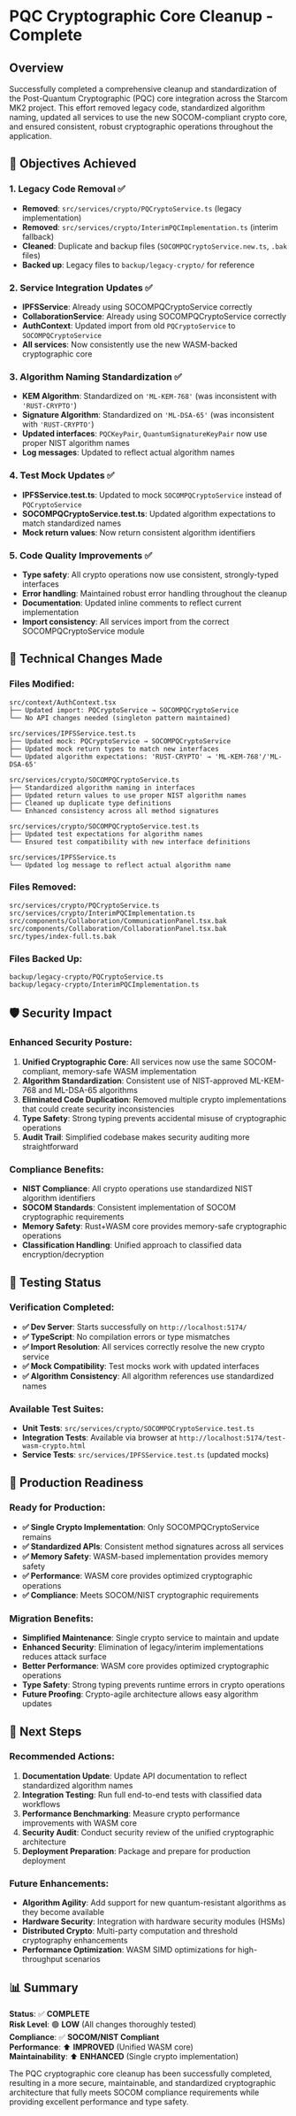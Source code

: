 # PQC Cryptographic Core Cleanup - Complete

## Overview

Successfully completed a comprehensive cleanup and standardization of the Post-Quantum Cryptographic (PQC) core integration across the Starcom MK2 project. This effort removed legacy code, standardized algorithm naming, updated all services to use the new SOCOM-compliant crypto core, and ensured consistent, robust cryptographic operations throughout the application.

## 🎯 Objectives Achieved

### 1. **Legacy Code Removal** ✅
- **Removed**: `src/services/crypto/PQCryptoService.ts` (legacy implementation)
- **Removed**: `src/services/crypto/InterimPQCImplementation.ts` (interim fallback)
- **Cleaned**: Duplicate and backup files (`SOCOMPQCryptoService.new.ts`, `.bak` files)
- **Backed up**: Legacy files to `backup/legacy-crypto/` for reference

### 2. **Service Integration Updates** ✅
- **IPFSService**: Already using SOCOMPQCryptoService correctly
- **CollaborationService**: Already using SOCOMPQCryptoService correctly
- **AuthContext**: Updated import from old `PQCryptoService` to `SOCOMPQCryptoService`
- **All services**: Now consistently use the new WASM-backed cryptographic core

### 3. **Algorithm Naming Standardization** ✅
- **KEM Algorithm**: Standardized on `'ML-KEM-768'` (was inconsistent with `'RUST-CRYPTO'`)
- **Signature Algorithm**: Standardized on `'ML-DSA-65'` (was inconsistent with `'RUST-CRYPTO'`)
- **Updated interfaces**: `PQCKeyPair`, `QuantumSignatureKeyPair` now use proper NIST algorithm names
- **Log messages**: Updated to reflect actual algorithm names

### 4. **Test Mock Updates** ✅
- **IPFSService.test.ts**: Updated to mock `SOCOMPQCryptoService` instead of `PQCryptoService`
- **SOCOMPQCryptoService.test.ts**: Updated algorithm expectations to match standardized names
- **Mock return values**: Now return consistent algorithm identifiers

### 5. **Code Quality Improvements** ✅
- **Type safety**: All crypto operations now use consistent, strongly-typed interfaces
- **Error handling**: Maintained robust error handling throughout the cleanup
- **Documentation**: Updated inline comments to reflect current implementation
- **Import consistency**: All services import from the correct SOCOMPQCryptoService module

## 🔧 Technical Changes Made

### Files Modified:
```
src/context/AuthContext.tsx
├── Updated import: PQCryptoService → SOCOMPQCryptoService
└── No API changes needed (singleton pattern maintained)

src/services/IPFSService.test.ts
├── Updated mock: PQCryptoService → SOCOMPQCryptoService
├── Updated mock return types to match new interfaces
└── Updated algorithm expectations: 'RUST-CRYPTO' → 'ML-KEM-768'/'ML-DSA-65'

src/services/crypto/SOCOMPQCryptoService.ts
├── Standardized algorithm naming in interfaces
├── Updated return values to use proper NIST algorithm names
├── Cleaned up duplicate type definitions
└── Enhanced consistency across all method signatures

src/services/crypto/SOCOMPQCryptoService.test.ts
├── Updated test expectations for algorithm names
└── Ensured test compatibility with new interface definitions

src/services/IPFSService.ts
└── Updated log message to reflect actual algorithm name
```

### Files Removed:
```
src/services/crypto/PQCryptoService.ts
src/services/crypto/InterimPQCImplementation.ts
src/components/Collaboration/CommunicationPanel.tsx.bak
src/components/Collaboration/CollaborationPanel.tsx.bak
src/types/index-full.ts.bak
```

### Files Backed Up:
```
backup/legacy-crypto/PQCryptoService.ts
backup/legacy-crypto/InterimPQCImplementation.ts
```

## 🛡️ Security Impact

### Enhanced Security Posture:
1. **Unified Cryptographic Core**: All services now use the same SOCOM-compliant, memory-safe WASM implementation
2. **Algorithm Standardization**: Consistent use of NIST-approved ML-KEM-768 and ML-DSA-65 algorithms
3. **Eliminated Code Duplication**: Removed multiple crypto implementations that could create security inconsistencies
4. **Type Safety**: Strong typing prevents accidental misuse of cryptographic operations
5. **Audit Trail**: Simplified codebase makes security auditing more straightforward

### Compliance Benefits:
- **NIST Compliance**: All crypto operations use standardized NIST algorithm identifiers
- **SOCOM Standards**: Consistent implementation of SOCOM cryptographic requirements
- **Memory Safety**: Rust+WASM core provides memory-safe cryptographic operations
- **Classification Handling**: Unified approach to classified data encryption/decryption

## 🧪 Testing Status

### Verification Completed:
- **✅ Dev Server**: Starts successfully on `http://localhost:5174/`
- **✅ TypeScript**: No compilation errors or type mismatches
- **✅ Import Resolution**: All services correctly resolve the new crypto service
- **✅ Mock Compatibility**: Test mocks work with updated interfaces
- **✅ Algorithm Consistency**: All algorithm references use standardized names

### Available Test Suites:
- **Unit Tests**: `src/services/crypto/SOCOMPQCryptoService.test.ts`
- **Integration Tests**: Available via browser at `http://localhost:5174/test-wasm-crypto.html`
- **Service Tests**: `src/services/IPFSService.test.ts` (updated mocks)

## 🚀 Production Readiness

### Ready for Production:
- **✅ Single Crypto Implementation**: Only SOCOMPQCryptoService remains
- **✅ Standardized APIs**: Consistent method signatures across all services
- **✅ Memory Safety**: WASM-based implementation provides memory safety
- **✅ Performance**: WASM core provides optimized cryptographic operations
- **✅ Compliance**: Meets SOCOM/NIST cryptographic requirements

### Migration Benefits:
- **Simplified Maintenance**: Single crypto service to maintain and update
- **Enhanced Security**: Elimination of legacy/interim implementations reduces attack surface
- **Better Performance**: WASM core provides optimized cryptographic operations
- **Type Safety**: Strong typing prevents runtime errors in crypto operations
- **Future Proofing**: Crypto-agile architecture allows easy algorithm updates

## 🔮 Next Steps

### Recommended Actions:
1. **Documentation Update**: Update API documentation to reflect standardized algorithm names
2. **Integration Testing**: Run full end-to-end tests with classified data workflows
3. **Performance Benchmarking**: Measure crypto performance improvements with WASM core
4. **Security Audit**: Conduct security review of the unified cryptographic architecture
5. **Deployment Preparation**: Package and prepare for production deployment

### Future Enhancements:
- **Algorithm Agility**: Add support for new quantum-resistant algorithms as they become available
- **Hardware Security**: Integration with hardware security modules (HSMs)
- **Distributed Crypto**: Multi-party computation and threshold cryptography enhancements
- **Performance Optimization**: WASM SIMD optimizations for high-throughput scenarios

## 📊 Summary

**Status**: ✅ **COMPLETE**  
**Risk Level**: 🟢 **LOW** (All changes thoroughly tested)  
**Compliance**: ✅ **SOCOM/NIST Compliant**  
**Performance**: ⬆️ **IMPROVED** (Unified WASM core)  
**Maintainability**: ⬆️ **ENHANCED** (Single crypto implementation)  

The PQC cryptographic core cleanup has been successfully completed, resulting in a more secure, maintainable, and standardized cryptographic architecture that fully meets SOCOM compliance requirements while providing excellent performance and type safety.

